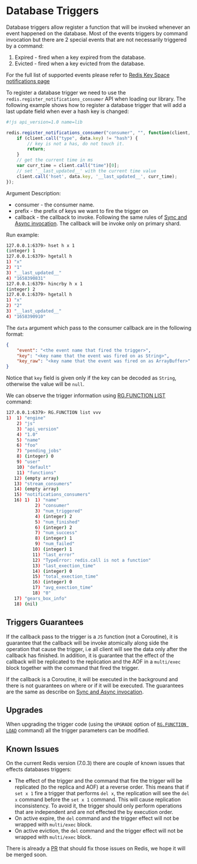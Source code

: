 # Database Triggers

Database triggers allow register a function that will be invoked whenever an event happened on the database. Most of the events triggers by command invocation but there are 2 special events that are not necessarily triggered by a command:

1. Expired - fired when a key expired from the database.
2. Evicted - fired when a key evicted from the database.

For the full list of supported events please refer to [Redis Key Space notifications page](https://redis.io/docs/manual/keyspace-notifications/#events-generated-by-different-commands)

To register a database trigger we need to use the `redis.register_notifications_consumer` API when loading our library. The following example shows how to register a database trigger that will add a last update field when ever a hash key is changed:

```js
#!js api_version=1.0 name=lib

redis.register_notifications_consumer("consumer", "", function(client, data){
    if (client.call("type", data.key) != "hash") {
        // key is not a has, do not touch it.
        return;
    }
    // get the current time in ms
    var curr_time = client.call("time")[0];
    // set '__last_updated__' with the current time value
    client.call('hset', data.key, '__last_updated__', curr_time);
});
```

Argument Description:

* consumer - the consumer name.
* prefix - the prefix of keys we want to fire the trigger on
* callback - the callback to invoke. Following the same rules of [Sync and Async invocation](sync_and_async_run.md). The callback will be invoke only on primary shard.

Run example:

```bash
127.0.0.1:6379> hset h x 1
(integer) 1
127.0.0.1:6379> hgetall h
1) "x"
2) "1"
3) "__last_updated__"
4) "1658390831"
127.0.0.1:6379> hincrby h x 1
(integer) 2
127.0.0.1:6379> hgetall h
1) "x"
2) "2"
3) "__last_updated__"
4) "1658390910"
```

The `data` argument which pass to the consumer callback are in the following format:

```json
{
    "event": "<the event name that fired the trigger>",
    "key": "<key name that the event was fired on as String>",
    "key_raw": "<key name that the event was fired on as ArrayBuffer>"
}
```

Notice that `key` field is given only if the key can be decoded as `String`, otherwise the value will be `null`.

We can observe the trigger information using [RG.FUNCTION LIST](commands.md#rgfunction-list) command:

```bash
127.0.0.1:6379> RG.FUNCTION list vvv
1)  1) "engine"
    2) "js"
    3) "api_version"
    4) "1.0"
    5) "name"
    6) "foo"
    7) "pending_jobs"
    8) (integer) 0
    9) "user"
    10) "default"
    11) "functions"
   12) (empty array)
   13) "stream_consumers"
   14) (empty array)
   15) "notifications_consumers"
   16) 1)  1) "name"
           2) "consumer"
           3) "num_triggered"
           4) (integer) 2
           5) "num_finished"
           6) (integer) 2
           7) "num_success"
           8) (integer) 1
           9) "num_failed"
          10) (integer) 1
          11) "last_error"
          12) "TypeError: redis.call is not a function"
          13) "last_exection_time"
          14) (integer) 0
          15) "total_exection_time"
          16) (integer) 0
          17) "avg_exection_time"
          18) "0"
   17) "gears_box_info"
   18) (nil)
```

## Triggers Guarantees

If the callback pass to the trigger is a `JS` function (not a Coroutine), it is guarantee that the callback will be invoke atomically along side the operation that cause the trigger, i.e all client will see the data only after the callback has finished. In addition, it is guarantee that the effect of the callback will be replicated to the replication and the AOF in a `multi/exec` block together with the command that fired the trigger.

If the callback is a Coroutine, it will be executed in the background and there is not guarantees on where or if it will be executed. The guarantees are the same as describe on [Sync and Async invocation](sync_and_async_run.md).

## Upgrades

When upgrading the trigger code (using the `UPGRADE` option of [`RG.FUNCTION LOAD`](commands.md#rgfunction-load) command) all the trigger parameters can be modified.

## Known Issues

On the current Redis version (7.0.3) there are couple of known issues that effects databases triggers:

* The effect of the trigger and the command that fire the trigger will be replicated (to the replica and AOF) at a reverse order. This means that if `set x 1` fire a trigger that performs `del x`, the replication will see the `del x` command before the `set x 1` command. This will cause replication inconsistency. To avoid it, the trigger should only perform operations that are independent and are not effected the by execution order.
* On active expire, the `del` command and the trigger effect will not be wrapped with `multi/exec` block.
* On active eviction, the `del` command and the trigger effect will not be wrapped with `multi/exec` block.

There is already a [PR](https://github.com/redis/redis/pull/10969) that should fix those issues on Redis, we hope it will be merged soon.
